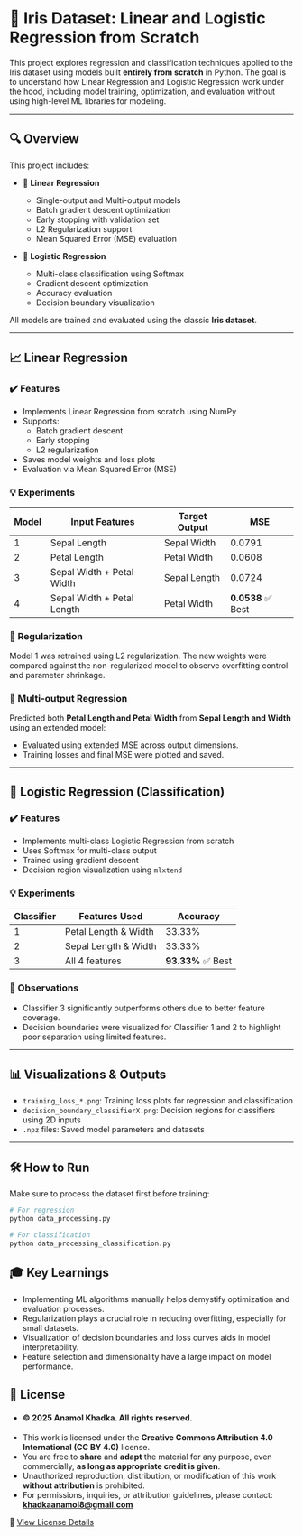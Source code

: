 # 🌸 Iris Dataset: Linear and Logistic Regression from Scratch

This project explores regression and classification techniques applied to the Iris dataset using models built **entirely from scratch** in Python. The goal is to understand how Linear Regression and Logistic Regression work under the hood, including model training, optimization, and evaluation without using high-level ML libraries for modeling.

---

## 🔍 Overview

This project includes:

- 🧮 **Linear Regression**
  - Single-output and Multi-output models
  - Batch gradient descent optimization
  - Early stopping with validation set
  - L2 Regularization support
  - Mean Squared Error (MSE) evaluation

- 🧠 **Logistic Regression**
  - Multi-class classification using Softmax
  - Gradient descent optimization
  - Accuracy evaluation
  - Decision boundary visualization

All models are trained and evaluated using the classic **Iris dataset**.

---

## 📈 Linear Regression

### ✔️ Features

- Implements Linear Regression from scratch using NumPy
- Supports:
  - Batch gradient descent
  - Early stopping
  - L2 regularization
- Saves model weights and loss plots
- Evaluation via Mean Squared Error (MSE)

### 💡 Experiments

| Model | Input Features                 | Target Output  | MSE     |
|-------|--------------------------------|----------------|---------|
| 1     | Sepal Length                   | Sepal Width    | 0.0791  |
| 2     | Petal Length                   | Petal Width    | 0.0608  |
| 3     | Sepal Width + Petal Width      | Sepal Length   | 0.0724  |
| 4     | Sepal Width + Petal Length     | Petal Width    | **0.0538** ✅ Best

### 🔁 Regularization

Model 1 was retrained using L2 regularization. The new weights were compared against the non-regularized model to observe overfitting control and parameter shrinkage.

### 📐 Multi-output Regression

Predicted both **Petal Length and Petal Width** from **Sepal Length and Width** using an extended model:
- Evaluated using extended MSE across output dimensions.
- Training losses and final MSE were plotted and saved.

---

## 🧠 Logistic Regression (Classification)

### ✔️ Features

- Implements multi-class Logistic Regression from scratch
- Uses Softmax for multi-class output
- Trained using gradient descent
- Decision region visualization using `mlxtend`

### 💡 Experiments

| Classifier | Features Used            | Accuracy |
|------------|--------------------------|----------|
| 1          | Petal Length & Width     | 33.33%   |
| 2          | Sepal Length & Width     | 33.33%   |
| 3          | All 4 features           | **93.33%** ✅ Best

### 📌 Observations

- Classifier 3 significantly outperforms others due to better feature coverage.
- Decision boundaries were visualized for Classifier 1 and 2 to highlight poor separation using limited features.

---

## 📊 Visualizations & Outputs

- `training_loss_*.png`: Training loss plots for regression and classification
- `decision_boundary_classifierX.png`: Decision regions for classifiers using 2D inputs
- `.npz` files: Saved model parameters and datasets

---

## 🛠 How to Run

Make sure to process the dataset first before training:

```bash
# For regression
python data_processing.py

# For classification
python data_processing_classification.py
```

## 🎓 Key Learnings

- Implementing ML algorithms manually helps demystify optimization and evaluation processes.
- Regularization plays a crucial role in reducing overfitting, especially for small datasets.
- Visualization of decision boundaries and loss curves aids in model interpretability.
- Feature selection and dimensionality have a large impact on model performance.

## 📜 License

- #### © 2025 Anamol Khadka. All rights reserved.
- This work is licensed under the **Creative Commons Attribution 4.0 International (CC BY 4.0)** license.
- You are free to **share** and **adapt** the material for any purpose, even commercially, **as long as appropriate credit is given**.
- Unauthorized reproduction, distribution, or modification of this work **without attribution** is prohibited.
- For permissions, inquiries, or attribution guidelines, please contact: **khadkaanamol8@gmail.com**

🔗 [View License Details](https://creativecommons.org/licenses/by/4.0/)
